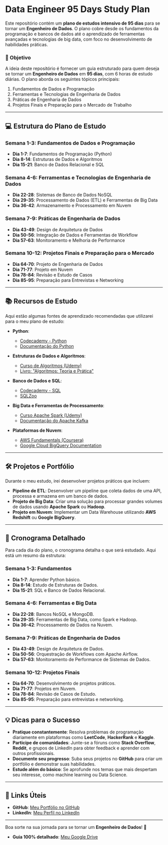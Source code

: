 # Data Engineer 95 Days Study Plan

Este repositório contém um **plano de estudos intensivo de 95 dias** para se tornar um **Engenheiro de Dados**. O plano cobre desde os fundamentos da programação e bancos de dados até o aprendizado de ferramentas avançadas e tecnologias de big data, com foco no desenvolvimento de habilidades práticas.

### 🚀 Objetivo
A ideia deste repositório é fornecer um guia estruturado para quem deseja se tornar um **Engenheiro de Dados** em **95 dias**, com 6 horas de estudo diárias. O plano aborda os seguintes tópicos principais:

1. Fundamentos de Dados e Programação
2. Ferramentas e Tecnologias de Engenharia de Dados
3. Práticas de Engenharia de Dados
4. Projetos Finais e Preparação para o Mercado de Trabalho

---

## 💻 Estrutura do Plano de Estudo

### Semana 1-3: Fundamentos de Dados e Programação
- **Dia 1-7**: Fundamentos de Programação (Python)
- **Dia 8-14**: Estruturas de Dados e Algoritmos
- **Dia 15-21**: Banco de Dados Relacional e SQL

### Semana 4-6: Ferramentas e Tecnologias de Engenharia de Dados
- **Dia 22-28**: Sistemas de Banco de Dados NoSQL
- **Dia 29-35**: Processamento de Dados (ETL) e Ferramentas de Big Data
- **Dia 36-42**: Armazenamento e Processamento em Nuvem

### Semana 7-9: Práticas de Engenharia de Dados
- **Dia 43-49**: Design de Arquitetura de Dados
- **Dia 50-56**: Integração de Dados e Ferramentas de Workflow
- **Dia 57-63**: Monitoramento e Melhoria de Performance

### Semana 10-12: Projetos Finais e Preparação para o Mercado
- **Dia 64-70**: Projeto de Engenharia de Dados
- **Dia 71-77**: Projeto em Nuvem
- **Dia 78-84**: Revisão e Estudo de Casos
- **Dia 85-95**: Preparação para Entrevistas e Networking

---

## 📚 Recursos de Estudo

Aqui estão algumas fontes de aprendizado recomendadas que utilizarei para o meu plano de estudo:

- **Python**: 
  - [Codecademy - Python](https://www.codecademy.com/learn/learn-python-3)
  - [Documentação do Python](https://docs.python.org/3/)

- **Estruturas de Dados e Algoritmos**:
  - [Curso de Algoritmos (Udemy)](https://www.udemy.com/course/data-structures-and-algorithms/)
  - [Livro: "Algoritmos: Teoria e Prática"](https://www.amazon.com.br/Algoritmos-Teoria-Prática-Daniel-Feitoza/dp/8575229439)

- **Banco de Dados e SQL**:
  - [Codecademy - SQL](https://www.codecademy.com/learn/learn-sql)
  - [SQLZoo](https://sqlzoo.net/)

- **Big Data e Ferramentas de Processamento**:
  - [Curso Apache Spark (Udemy)](https://www.udemy.com/course/apache-spark/)
  - [Documentação do Apache Kafka](https://kafka.apache.org/documentation/)

- **Plataformas de Nuvem**:
  - [AWS Fundamentals (Coursera)](https://www.coursera.org/learn/aws-fundamentals)
  - [Google Cloud BigQuery Documentation](https://cloud.google.com/bigquery)

---

## 🛠️ Projetos e Portfólio

Durante o meu estudo, irei desenvolver projetos práticos que incluem:

- **Pipeline de ETL**: Desenvolver um pipeline que coleta dados de uma API, processa e armazena em um banco de dados.
- **Projeto de Big Data**: Criar uma solução para processar grandes volumes de dados usando **Apache Spark** ou **Hadoop**.
- **Projeto em Nuvem**: Implementar um Data Warehouse utilizando **AWS Redshift** ou **Google BigQuery**.

---

## 📅 Cronograma Detalhado

Para cada dia do plano, o cronograma detalha o que será estudado. Aqui está um resumo da estrutura:

### **Semana 1-3: Fundamentos**
- **Dia 1-7**: Aprender Python básico.
- **Dia 8-14**: Estudo de Estruturas de Dados.
- **Dia 15-21**: SQL e Banco de Dados Relacional.

### **Semana 4-6: Ferramentas e Big Data**
- **Dia 22-28**: Bancos NoSQL e MongoDB.
- **Dia 29-35**: Ferramentas de Big Data, como Spark e Hadoop.
- **Dia 36-42**: Processamento de Dados na Nuvem.

### **Semana 7-9: Práticas de Engenharia de Dados**
- **Dia 43-49**: Design de Arquitetura de Dados.
- **Dia 50-56**: Orquestração de Workflows com Apache Airflow.
- **Dia 57-63**: Monitoramento de Performance de Sistemas de Dados.

### **Semana 10-12: Projetos Finais**
- **Dia 64-70**: Desenvolvimento de projetos práticos.
- **Dia 71-77**: Projetos em Nuvem.
- **Dia 78-84**: Revisão de Casos de Estudo.
- **Dia 85-95**: Preparação para entrevistas e networking.

---

## 💡 Dicas para o Sucesso

- **Pratique constantemente**: Resolva problemas de programação diariamente em plataformas como **LeetCode**, **HackerRank** e **Kaggle**.
- **Participe de comunidades**: Junte-se a fóruns como **Stack Overflow**, **Reddit**, e grupos de LinkedIn para obter feedback e aprender com outros profissionais.
- **Documente seu progresso**: Suba seus projetos no **GitHub** para criar um portfólio e demonstrar suas habilidades.
- **Estude além do básico**: Se aprofunde nos temas que mais despertam seu interesse, como machine learning ou Data Science.

---

## 🔗 Links Úteis

- **GitHub**: [Meu Portfólio no GitHub](https://github.com/seu-usuario)
- **LinkedIn**: [Meu Perfil no LinkedIn](https://www.linkedin.com/in/seu-nome)

---

Boa sorte na sua jornada para se tornar um **Engenheiro de Dados**! 🚀

- **Guia 100% detalhado**: [Meu Google Drive](https://docs.google.com/document/d/1advY3HHmYJIiKjRFZCB3vrm7yf7dJ2oTgF7wtGZQVoA/edit?tab=t.0) 
